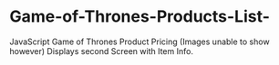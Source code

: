 # Game-of-Thrones-Products-List-
JavaScript Game of Thrones Product Pricing (Images unable to show however) Displays second Screen with Item Info.
